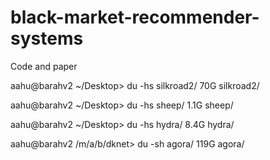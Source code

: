 # black-market-recommender-systems
Code and paper

aahu@barahv2 ~/Desktop> du -hs silkroad2/
70G	silkroad2/

aahu@barahv2 ~/Desktop> du -hs sheep/
1.1G	sheep/

aahu@barahv2 ~/Desktop> du -hs hydra/
8.4G	hydra/

aahu@barahv2 /m/a/b/dknet> du -sh agora/
119G	agora/
